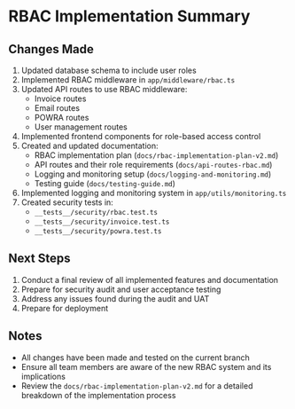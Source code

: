 # RBAC Implementation Summary

## Changes Made

1. Updated database schema to include user roles
2. Implemented RBAC middleware in `app/middleware/rbac.ts`
3. Updated API routes to use RBAC middleware:
   - Invoice routes
   - Email routes
   - POWRA routes
   - User management routes
4. Implemented frontend components for role-based access control
5. Created and updated documentation:
   - RBAC implementation plan (`docs/rbac-implementation-plan-v2.md`)
   - API routes and their role requirements (`docs/api-routes-rbac.md`)
   - Logging and monitoring setup (`docs/logging-and-monitoring.md`)
   - Testing guide (`docs/testing-guide.md`)
6. Implemented logging and monitoring system in `app/utils/monitoring.ts`
7. Created security tests in:
   - `__tests__/security/rbac.test.ts`
   - `__tests__/security/invoice.test.ts`
   - `__tests__/security/powra.test.ts`

## Next Steps

1. Conduct a final review of all implemented features and documentation
2. Prepare for security audit and user acceptance testing
3. Address any issues found during the audit and UAT
4. Prepare for deployment

## Notes

- All changes have been made and tested on the current branch
- Ensure all team members are aware of the new RBAC system and its implications
- Review the `docs/rbac-implementation-plan-v2.md` for a detailed breakdown of the implementation process
